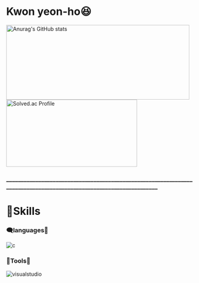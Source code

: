 # Kwon yeon-ho😆

<a href="https://github.com/Kwonyeonho/github-readme-stats">
  <img src="https://github-readme-stats.vercel.app/api?username=Kwonyeonho&show_icons=true&theme=dark" alt="Anurag's GitHub stats" width="490" height="200">
</a>
<a href="https://solved.ac/gyh040409/">
  <img src="http://mazassumnida.wtf/api/v2/generate_badge?boj=gyh040409" alt="Solved.ac Profile" width="350" height="180">
</a>
   
### ____________________________________________________________________________________________________________________
# 💪Skills
### 🗨️languages💬
![c](https://img.shields.io/badge/c-A8B9CC.svg?&style=for-the-badge&logo=c&logoColor=white)
### 🔧Tools🔧
![visualstudio](https://img.shields.io/badge/visualstudio-5C2D91.svg?&style=for-the-badge&logo=visualstudio&logoColor=white)
